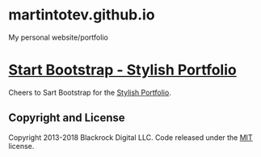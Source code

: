 # martintotev.github.io
My personal website/portfolio

# [Start Bootstrap - Stylish Portfolio](https://startbootstrap.com/template-overviews/stylish-portfolio/)

Cheers to Sart Bootstrap for the [Stylish Portfolio](http://startbootstrap.com/template-overviews/stylish-portfolio/).

## Copyright and License

Copyright 2013-2018 Blackrock Digital LLC. Code released under the [MIT](https://github.com/BlackrockDigital/startbootstrap-stylish-portfolio/blob/gh-pages/LICENSE) license.
